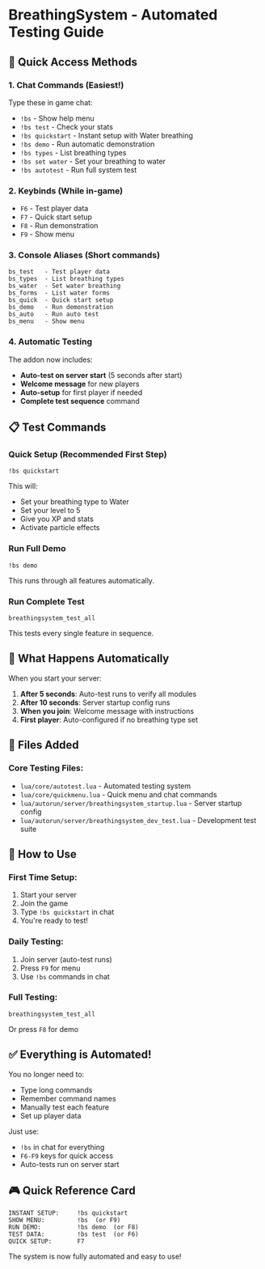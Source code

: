 # BreathingSystem - Automated Testing Guide

## 🚀 Quick Access Methods

### 1. **Chat Commands** (Easiest!)
Type these in game chat:
- `!bs` - Show help menu
- `!bs test` - Check your stats
- `!bs quickstart` - Instant setup with Water breathing
- `!bs demo` - Run automatic demonstration
- `!bs types` - List breathing types
- `!bs set water` - Set your breathing to water
- `!bs autotest` - Run full system test

### 2. **Keybinds** (While in-game)
- `F6` - Test player data
- `F7` - Quick start setup
- `F8` - Run demonstration
- `F9` - Show menu

### 3. **Console Aliases** (Short commands)
```
bs_test   - Test player data
bs_types  - List breathing types
bs_water  - Set water breathing
bs_forms  - List water forms
bs_quick  - Quick start setup
bs_demo   - Run demonstration
bs_auto   - Run auto test
bs_menu   - Show menu
```

### 4. **Automatic Testing**
The addon now includes:
- **Auto-test on server start** (5 seconds after start)
- **Welcome message** for new players
- **Auto-setup** for first player if needed
- **Complete test sequence** command

## 📋 Test Commands

### Quick Setup (Recommended First Step)
```
!bs quickstart
```
This will:
- Set your breathing type to Water
- Set your level to 5
- Give you XP and stats
- Activate particle effects

### Run Full Demo
```
!bs demo
```
This runs through all features automatically.

### Run Complete Test
```
breathingsystem_test_all
```
This tests every single feature in sequence.

## 🎯 What Happens Automatically

When you start your server:
1. **After 5 seconds**: Auto-test runs to verify all modules
2. **After 10 seconds**: Server startup config runs
3. **When you join**: Welcome message with instructions
4. **First player**: Auto-configured if no breathing type set

## 📁 Files Added

### Core Testing Files:
- `lua/core/autotest.lua` - Automated testing system
- `lua/core/quickmenu.lua` - Quick menu and chat commands
- `lua/autorun/server/breathingsystem_startup.lua` - Server startup config
- `lua/autorun/server/breathingsystem_dev_test.lua` - Development test suite

## 🔧 How to Use

### First Time Setup:
1. Start your server
2. Join the game
3. Type `!bs quickstart` in chat
4. You're ready to test!

### Daily Testing:
1. Join server (auto-test runs)
2. Press `F9` for menu
3. Use `!bs` commands in chat

### Full Testing:
```
breathingsystem_test_all
```
Or press `F8` for demo

## ✅ Everything is Automated!

You no longer need to:
- Type long commands
- Remember command names
- Manually test each feature
- Set up player data

Just use:
- `!bs` in chat for everything
- `F6-F9` keys for quick access
- Auto-tests run on server start

## 🎮 Quick Reference Card

```
INSTANT SETUP:     !bs quickstart
SHOW MENU:         !bs  (or F9)
RUN DEMO:          !bs demo  (or F8)
TEST DATA:         !bs test  (or F6)
QUICK SETUP:       F7
```

The system is now fully automated and easy to use!
